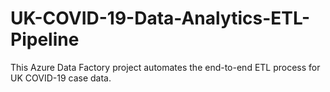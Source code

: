 # UK-COVID-19-Data-Analytics-ETL-Pipeline
This Azure Data Factory project automates the end-to-end ETL process for UK COVID-19 case data.
